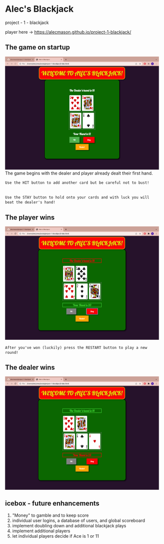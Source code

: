 # Alec's Blackjack
project - 1 - blackjack

player here -> https://alecmason.github.io/project-1-blackjack/

## The game on startup
<img src="images/finished_init.png">
The game begins with the dealer and player already dealt their first hand.

    Use the HIT button to add another card but be careful not to bust!

    
    Use the STAY button to hold onto your cards and with luck you will beat the dealer's hand!

## The player wins
<img src="images/finished_player_wins.png">

    After you've won (luckily) press the RESTART button to play a new round!
## The dealer wins
<img src="images/finished_dealer_wins.png">

## icebox - future enhancements
1. "Money" to gamble and to keep score
2. individual user logins, a database of users, and global scoreboard
3. implement doubling down and additional blackjack plays
3. implement additional players 
4. let individual players decide if Ace is 1 or 11